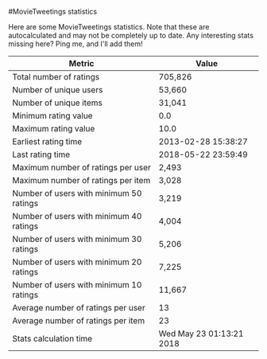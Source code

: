 #MovieTweetings statistics

Here are some MovieTweetings statistics. Note that these are autocalculated and may not be completely up to date. Any interesting stats missing here? Ping me, and I'll add them!

Metric | Value
--- | ---
Total number of ratings                 | 705,826
Number of unique users                  | 53,660
Number of unique items                  | 31,041
Minimum rating value                    | 0.0
Maximum rating value                    | 10.0
Earliest rating time                    | 2013-02-28 15:38:27
Last rating time                        | 2018-05-22 23:59:49
Maximum number of ratings per user      | 2,493
Maximum number of ratings per item      | 3,028
Number of users with minimum 50 ratings | 3,219
Number of users with minimum 40 ratings | 4,004
Number of users with minimum 30 ratings | 5,206
Number of users with minimum 20 ratings | 7,225
Number of users with minimum 10 ratings | 11,667
Average number of ratings per user      | 13
Average number of ratings per item      | 23
Stats calculation time                  | Wed May 23 01:13:21 2018

